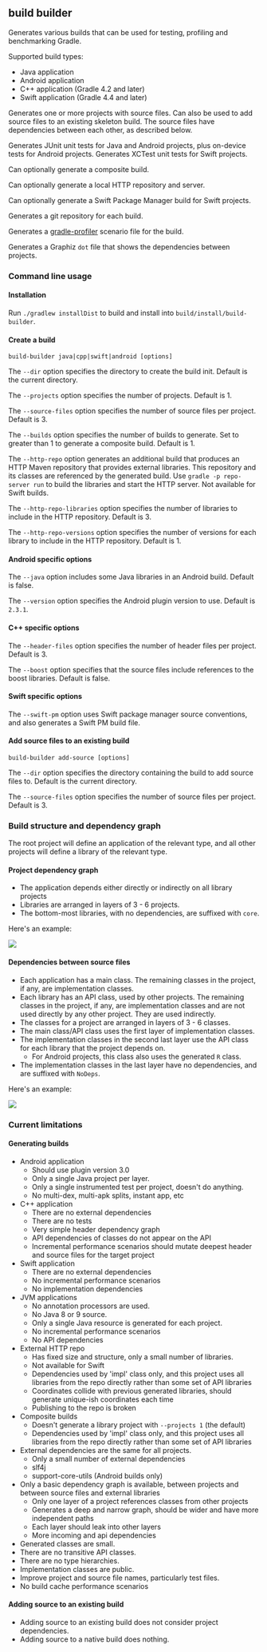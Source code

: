## build builder

Generates various builds that can be used for testing, profiling and benchmarking Gradle.

Supported build types:

- Java application
- Android application
- C++ application (Gradle 4.2 and later)
- Swift application (Gradle 4.4 and later)

Generates one or more projects with source files. Can also be used to add source files to an existing skeleton build. 
The source files have dependencies between each other, as described below.

Generates JUnit unit tests for Java and Android projects, plus on-device tests for Android projects.
Generates XCTest unit tests for Swift projects.

Can optionally generate a composite build.

Can optionally generate a local HTTP repository and server.

Can optionally generate a Swift Package Manager build for Swift projects.

Generates a git repository for each build.

Generates a [gradle-profiler](https://www.github.com/gradle/gradle-profiler) scenario file for the build.

Generates a Graphiz `dot` file that shows the dependencies between projects.

### Command line usage

#### Installation

Run `./gradlew installDist` to build and install into `build/install/build-builder`.

#### Create a build

`build-builder java|cpp|swift|android [options]`

The `--dir` option specifies the directory to create the build init. Default is the current directory.

The `--projects` option specifies the number of projects. Default is 1.

The `--source-files` option specifies the number of source files per project. Default is 3.

The `--builds` option specifies the number of builds to generate. Set to greater than 1 to generate a composite build. Default is 1.

The `--http-repo` option generates an additional build that produces an HTTP Maven repository that provides external libraries. This repository and its classes are referenced by the generated build. Use `gradle -p repo-server run` to build the libraries and start the HTTP server. Not available for Swift builds.

The `--http-repo-libraries` option specifies the number of libraries to include in the HTTP repository. Default is 3.

The `--http-repo-versions` option specifies the number of versions for each library to include in the HTTP repository. Default is 1.

#### Android specific options

The `--java` option includes some Java libraries in an Android build. Default is false. 

The `--version` option specifies the Android plugin version to use. Default is `2.3.1`.

#### C++ specific options

The `--header-files` option specifies the number of header files per project. Default is 3.

The `--boost` option specifies that the source files include references to the boost libraries. Default is false.

#### Swift specific options

The `--swift-pm` option uses Swift package manager source conventions, and also generates a Swift PM build file.

#### Add source files to an existing build

`build-builder add-source [options]`

The `--dir` option specifies the directory containing the build to add source files to. Default is the current directory.

The `--source-files` option specifies the number of source files per project. Default is 3.

### Build structure and dependency graph

The root project will define an application of the relevant type, and all other projects will define a library of the relevant type. 

#### Project dependency graph

- The application depends either directly or indirectly on all library projects
- Libraries are arranged in layers of 3 - 6 projects.
- The bottom-most libraries, with no dependencies, are suffixed with `core`.

Here's an example: 

<img src="https://rawgit.com/adammurdoch/build-builder/master/src/doc/projects.svg">
           
#### Dependencies between source files

- Each application has a main class. The remaining classes in the project, if any, are implementation classes.
- Each library has an API class, used by other projects. The remaining classes in the project, if any, are implementation classes and are not used directly by any other project. They are used indirectly.
- The classes for a project are arranged in layers of 3 - 6 classes.
- The main class/API class uses the first layer of implementation classes.
- The implementation classes in the second last layer use the API class for each library that the project depends on.
    - For Android projects, this class also uses the generated `R` class.
- The implementation classes in the last layer have no dependencies, and are suffixed with `NoDeps`.

Here's an example:

<img src="https://rawgit.com/adammurdoch/build-builder/master/src/doc/sources.svg">

### Current limitations

#### Generating builds

- Android application 
    - Should use plugin version 3.0 
    - Only a single Java project per layer.
    - Only a single instrumented test per project, doesn't do anything.
    - No multi-dex, multi-apk splits, instant app, etc
- C++ application    
    - There are no external dependencies
    - There are no tests
    - Very simple header dependency graph
    - API dependencies of classes do not appear on the API 
    - Incremental performance scenarios should mutate deepest header and source files for the target project
- Swift application    
    - There are no external dependencies
    - No incremental performance scenarios
    - No implementation dependencies
- JVM applications
    - No annotation processors are used.
    - No Java 8 or 9 source.
    - Only a single Java resource is generated for each project.
    - No incremental performance scenarios
    - No API dependencies
- External HTTP repo
    - Has fixed size and structure, only a small number of libraries.
    - Not available for Swift
    - Dependencies used by 'impl' class only, and this project uses all libraries from the repo directly rather than some set of API libraries
    - Coordinates collide with previous generated libraries, should generate unique-ish coordinates each time
    - Publishing to the repo is broken
- Composite builds
    - Doesn't generate a library project with `--projects 1` (the default)
    - Dependencies used by 'impl' class only, and this project uses all libraries from the repo directly rather than some set of API libraries
- External dependencies are the same for all projects.
    - Only a small number of external dependencies
    - slf4j
    - support-core-utils (Android builds only)
- Only a basic dependency graph is available, between projects and between source files and external libraries
    - Only one layer of a project references classes from other projects
    - Generates a deep and narrow graph, should be wider and have more independent paths
    - Each layer should leak into other layers
    - More incoming and api dependencies
- Generated classes are small.
- There are no transitive API classes. 
- There are no type hierarchies.
- Implementation classes are public.
- Improve project and source file names, particularly test files.
- No build cache performance scenarios

#### Adding source to an existing build

- Adding source to an existing build does not consider project dependencies.
- Adding source to a native build does nothing.
